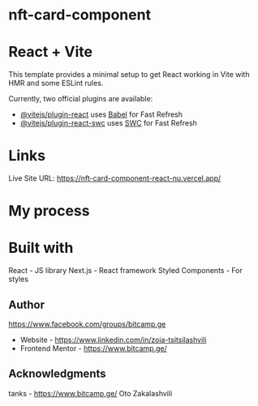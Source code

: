 #  nft-card-component

# React + Vite

This template provides a minimal setup to get React working in Vite with HMR and some ESLint rules.

Currently, two official plugins are available:

- [@vitejs/plugin-react](https://github.com/vitejs/vite-plugin-react/blob/main/packages/plugin-react/README.md) uses [Babel](https://babeljs.io/) for Fast Refresh
- [@vitejs/plugin-react-swc](https://github.com/vitejs/vite-plugin-react-swc) uses [SWC](https://swc.rs/) for Fast Refresh


# Links

  Live Site URL: https://nft-card-component-react-nu.vercel.app/
  
# My process
# Built with

  React - JS library
  Next.js - React framework
  Styled Components - For styles


## Author
https://www.facebook.com/groups/bitcamp.ge
- Website - https://www.linkedin.com/in/zoia-tsitsilashvili
- Frontend Mentor - https://www.bitcamp.ge/


## Acknowledgments

tanks - https://www.bitcamp.ge/
Oto Zakalashvili
